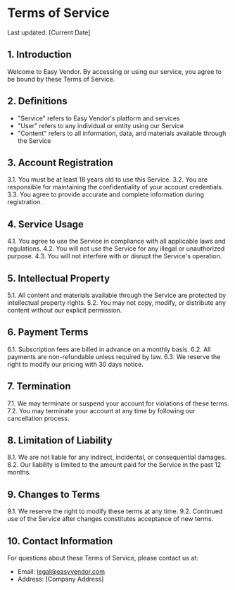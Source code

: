 # Terms of Service

Last updated: [Current Date]

## 1. Introduction

Welcome to Easy Vendor. By accessing or using our service, you agree to be bound by these Terms of Service.

## 2. Definitions

- "Service" refers to Easy Vendor's platform and services
- "User" refers to any individual or entity using our Service
- "Content" refers to all information, data, and materials available through the Service

## 3. Account Registration

3.1. You must be at least 18 years old to use this Service.
3.2. You are responsible for maintaining the confidentiality of your account credentials.
3.3. You agree to provide accurate and complete information during registration.

## 4. Service Usage

4.1. You agree to use the Service in compliance with all applicable laws and regulations.
4.2. You will not use the Service for any illegal or unauthorized purpose.
4.3. You will not interfere with or disrupt the Service's operation.

## 5. Intellectual Property

5.1. All content and materials available through the Service are protected by intellectual property rights.
5.2. You may not copy, modify, or distribute any content without our explicit permission.

## 6. Payment Terms

6.1. Subscription fees are billed in advance on a monthly basis.
6.2. All payments are non-refundable unless required by law.
6.3. We reserve the right to modify our pricing with 30 days notice.

## 7. Termination

7.1. We may terminate or suspend your account for violations of these terms.
7.2. You may terminate your account at any time by following our cancellation process.

## 8. Limitation of Liability

8.1. We are not liable for any indirect, incidental, or consequential damages.
8.2. Our liability is limited to the amount paid for the Service in the past 12 months.

## 9. Changes to Terms

9.1. We reserve the right to modify these terms at any time.
9.2. Continued use of the Service after changes constitutes acceptance of new terms.

## 10. Contact Information

For questions about these Terms of Service, please contact us at:
- Email: legal@easyvendor.com
- Address: [Company Address] 